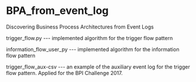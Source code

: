 # BPA_from_event_log
Discovering Business Process Architectures from Event Logs

trigger_flow.py --- implemented algorithm for the trigger flow pattern

information_flow_user_py --- implemented algorithm for the information flow pattern 

trigger_flow_aux-csv --- an example of the auxiliary event log for the trigger flow pattern. Applied for the BPI Challenge 2017. 
